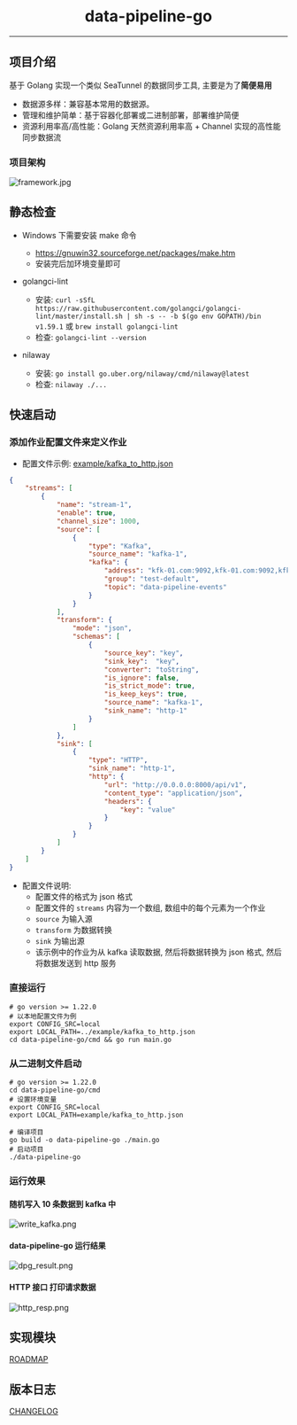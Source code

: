 <h1 style="text-align: center;">data-pipeline-go</h1>

---

## 项目介绍
基于 Golang 实现一个类似 SeaTunnel 的数据同步工具, 主要是为了**简便易用**
  * 数据源多样：兼容基本常用的数据源。
  * 管理和维护简单：基于容器化部署或二进制部署，部署维护简便
  * 资源利用率高/高性能：Golang 天然资源利用率高 + Channel 实现的高性能同步数据流

### 项目架构
![framework.jpg](docs/static/framework.jpg)

## 静态检查

* Windows 下需要安装 make 命令
  * https://gnuwin32.sourceforge.net/packages/make.htm
  * 安装完后加环境变量即可

* golangci-lint
  * 安装: `curl -sSfL https://raw.githubusercontent.com/golangci/golangci-lint/master/install.sh | sh -s -- -b $(go env GOPATH)/bin v1.59.1` 或 `brew install golangci-lint`
  * 检查: `golangci-lint --version`

* nilaway
  * 安装: `go install go.uber.org/nilaway/cmd/nilaway@latest`
  * 检查: `nilaway ./...`


## 快速启动

### 添加作业配置文件来定义作业

* 配置文件示例: [example/kafka_to_http.json](example/kafka_to_http.json)
```json
{
    "streams": [
        {
            "name": "stream-1",
            "enable": true,
            "channel_size": 1000,
            "source": [
                {
                    "type": "Kafka",
                    "source_name": "kafka-1",
                    "kafka": {
                        "address": "kfk-01.com:9092,kfk-01.com:9092,kfk-01.com:9092",
                        "group": "test-default",
                        "topic": "data-pipeline-events"
                    }
                }
            ],
            "transform": {
                "mode": "json",
                "schemas": [
                    {
                        "source_key": "key",
                        "sink_key":  "key",
                        "converter": "toString",
                        "is_ignore": false,
                        "is_strict_mode": true,
                        "is_keep_keys": true,
                        "source_name": "kafka-1",
                        "sink_name": "http-1"
                    }
                ]
            },
            "sink": [
                {
                    "type": "HTTP",
                    "sink_name": "http-1",
                    "http": {
                        "url": "http://0.0.0.0:8000/api/v1",
                        "content_type": "application/json",
                        "headers": {
                            "key": "value"
                        }
                    }
                }
            ]
        }
    ]
}
```
* 配置文件说明: 
  * 配置文件的格式为 json 格式
  * 配置文件的 `streams` 内容为一个数组, 数组中的每个元素为一个作业
  * `source` 为输入源
  * `transform` 为数据转换
  * `sink` 为输出源
  * 该示例中的作业为从 kafka 读取数据, 然后将数据转换为 json 格式, 然后将数据发送到 http 服务


### 直接运行
```shell
# go version >= 1.22.0
# 以本地配置文件为例
export CONFIG_SRC=local 
export LOCAL_PATH=../example/kafka_to_http.json 
cd data-pipeline-go/cmd && go run main.go
```
### 从二进制文件启动
```shell
# go version >= 1.22.0
cd data-pipeline-go/cmd
# 设置环境变量
export CONFIG_SRC=local
export LOCAL_PATH=example/kafka_to_http.json

# 编译项目
go build -o data-pipeline-go ./main.go
# 启动项目
./data-pipeline-go
```

### 运行效果
#### 随机写入 10 条数据到 kafka 中
![write_kafka.png](docs/static/write_kafka.png)

#### data-pipeline-go 运行结果
![dpg_result.png](docs/static/dpg_result.png)

#### HTTP 接口 打印请求数据
![http_resp.png](docs/static/http_resp.png)


## 实现模块

[ROADMAP](ROADMAP.md)

## 版本日志

[CHANGELOG](CHANGELOG.md)
